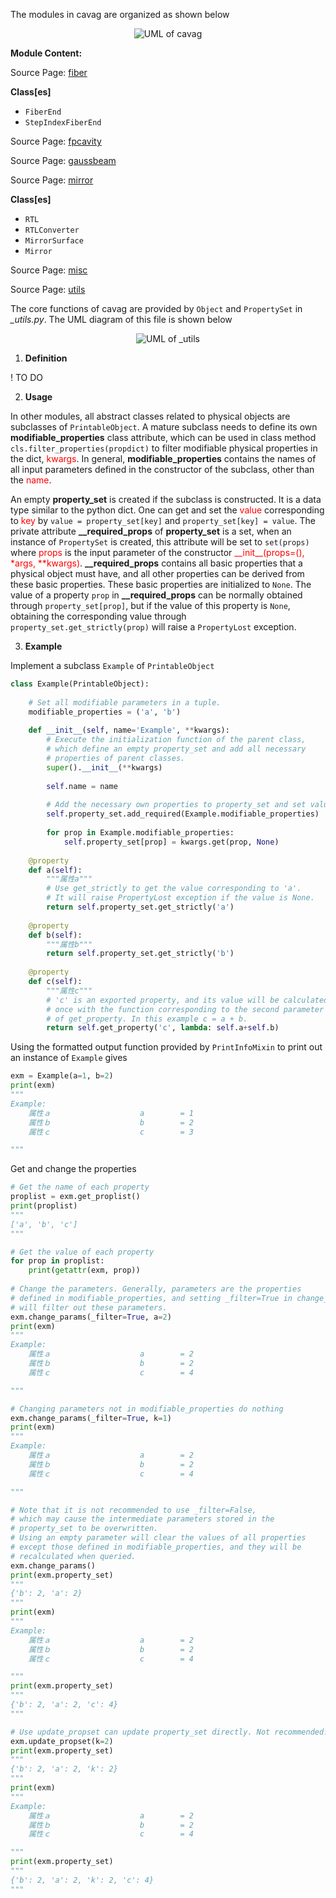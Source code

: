 The modules in cavag are organized as shown below

<div style="text-align: center"><img src="_assets/pics/uml/cavag_uml.png" alt="UML of cavag"></div>

**Module Content:**

<!-- tabs:start -->

<!-- tab:fiber -->

Source Page: [fiber](fiber.md)

**Class[es]**

- `FiberEnd`
- `StepIndexFiberEnd`

<!-- tab:fpcavity -->

Source Page: [fpcavity](fpcavity)


<!-- tab:gaussbeam -->

Source Page: [gaussbeam](gaussbeam.md)


<!-- tab:mirror -->

Source Page: [mirror](mirror.md)

**Class[es]**

- `RTL`
- `RTLConverter`
- `MirrorSurface`
- `Mirror`

<!-- tab:misc -->

Source Page: [misc](misc.md) 

<!-- tab:utils -->

Source Page: [utils](utils.md)

<!-- tabs:end -->



The core functions of cavag are provided by `Object` and `PropertySet` in *_utils.py*. The UML diagram of this file is shown below

<div style="text-align: center"><img src="_assets/pics/uml/_utils_uml.png" alt="UML of _utils"></div>

1. **Definition**

! TO DO

2. **Usage**

In other modules, all abstract classes related to physical objects are subclasses of `PrintableObject`. A mature subclass needs to define its own **modifiable_properties** class attribute, which can be used in class method `cls.filter_properties(propdict)` to filter modifiable physical properties in the dict, <font color="red">kwargs</font>. In general, **modifiable_properties** contains the names of all input parameters defined in the constructor of the subclass, other than the <font color="red">name</font>.

An empty **property_set** is created if the subclass is constructed. It is a data type similar to the python dict. One can get and set the <font color="red">value</font> corresponding to <font color="red">key</font> by `value = property_set[key]` and `property_set[key] = value`. The private attribute **__required_props** of **property_set** is a set, when an instance of `PropertySet` is created, this attribute will be set to `set(props)` where <font color="red">props</font> is the input parameter of the constructor <font color="red">\_\_init\_\_(props=(), \*args, \*\*kwargs)</font>. **__required_props** contains all basic properties  that a physical object must have, and all other properties can be derived from these basic properties. These basic properties are initialized to `None`. The value of a property `prop` in **__required_props** can be normally obtained through `property_set[prop]`, but if the value of this property is `None`, obtaining the corresponding value through `property_set.get_strictly(prop)` will raise a `PropertyLost` exception.

3. **Example**

Implement a subclass `Example` of `PrintableObject`

```python
class Example(PrintableObject):
    
    # Set all modifiable parameters in a tuple.
    modifiable_properties = ('a', 'b')
    
    def __init__(self, name='Example', **kwargs):
        # Execute the initialization function of the parent class,
        # which define an empty property_set and add all necessary
        # properties of parent classes.
        super().__init__(**kwargs)
        
        self.name = name
        
        # Add the necessary own properties to property_set and set values.
        self.property_set.add_required(Example.modifiable_properties)
        
        for prop in Example.modifiable_properties:
            self.property_set[prop] = kwargs.get(prop, None)
    
    @property
    def a(self):
        """属性a"""
        # Use get_strictly to get the value corresponding to 'a'.
        # It will raise PropertyLost exception if the value is None.
        return self.property_set.get_strictly('a')
    
    @property
    def b(self):
        """属性b"""
        return self.property_set.get_strictly('b')
    
    @property
    def c(self):
        """属性c"""
        # 'c' is an exported property, and its value will be calculated
        # once with the function corresponding to the second parameter
        # of get_property. In this example c = a + b.
        return self.get_property('c', lambda: self.a+self.b)
```

Using the formatted output function provided by `PrintInfoMixin` to print out an instance of `Example` gives

```python
exm = Example(a=1, b=2)
print(exm)
"""
Example:
    属性ａ　　　　　　　　　　　　a        = 1
    属性ｂ　　　　　　　　　　　　b        = 2
    属性ｃ　　　　　　　　　　　　c        = 3

"""
```

Get and change the properties

```python
# Get the name of each property
proplist = exm.get_proplist()
print(proplist)
"""
['a', 'b', 'c']
"""

# Get the value of each property
for prop in proplist:
    print(getattr(exm, prop))
    
# Change the parameters. Generally, parameters are the properties
# defined in modifiable_properties, and setting _filter=True in change_params 
# will filter out these parameters.
exm.change_params(_filter=True, a=2)
print(exm)
"""
Example:
    属性ａ　　　　　　　　　　　　a        = 2
    属性ｂ　　　　　　　　　　　　b        = 2
    属性ｃ　　　　　　　　　　　　c        = 4

"""

# Changing parameters not in modifiable_properties do nothing
exm.change_params(_filter=True, k=1)
print(exm)
"""
Example:
    属性ａ　　　　　　　　　　　　a        = 2
    属性ｂ　　　　　　　　　　　　b        = 2
    属性ｃ　　　　　　　　　　　　c        = 4

"""

# Note that it is not recommended to use _filter=False, 
# which may cause the intermediate parameters stored in the
# property_set to be overwritten. 
# Using an empty parameter will clear the values of all properties
# except those defined in modifiable_properties, and they will be
# recalculated when queried.
exm.change_params()
print(exm.property_set)
"""
{'b': 2, 'a': 2}
"""
print(exm)
"""
Example:
    属性ａ　　　　　　　　　　　　a        = 2
    属性ｂ　　　　　　　　　　　　b        = 2
    属性ｃ　　　　　　　　　　　　c        = 4

"""
print(exm.property_set)
"""
{'b': 2, 'a': 2, 'c': 4}
"""

# Use update_propset can update property_set directly. Not recommended!! 
exm.update_propset(k=2)
print(exm.property_set)
"""
{'b': 2, 'a': 2, 'k': 2}
"""
print(exm)
"""
Example:
    属性ａ　　　　　　　　　　　　a        = 2
    属性ｂ　　　　　　　　　　　　b        = 2
    属性ｃ　　　　　　　　　　　　c        = 4

"""
print(exm.property_set)
"""
{'b': 2, 'a': 2, 'k': 2, 'c': 4}
"""
```

